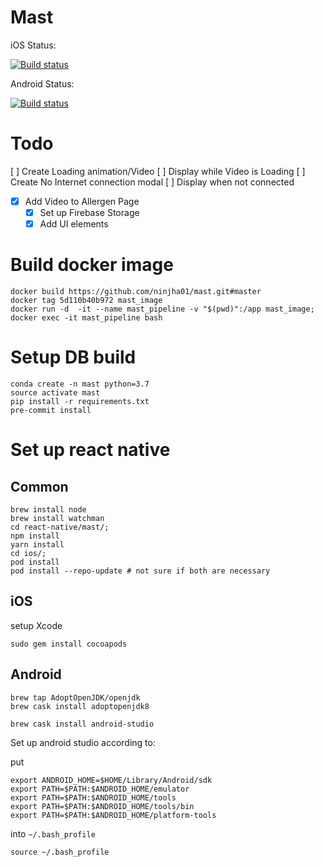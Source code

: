 # Mast

iOS Status:

[![Build status](https://build.appcenter.ms/v0.1/apps/0323f018-70aa-4f18-8632-fe6a8e7b82fd/branches/master/badge)](https://appcenter.ms)

Android Status:

[![Build status](https://build.appcenter.ms/v0.1/apps/1197bbd2-7194-4840-847c-7ff64298bf18/branches/master/badge)](https://appcenter.ms)

# Todo

[ ] Create Loading animation/Video
[ ] Display while Video is Loading
[ ] Create No Internet connection modal
[ ] Display when not connected

- [x] Add Video to Allergen Page
  - [x] Set up Firebase Storage
  - [x] Add UI elements

# Build docker image

```
docker build https://github.com/ninjha01/mast.git#master
docker tag 5d110b40b972 mast_image
docker run -d  -it --name mast_pipeline -v "$(pwd)":/app mast_image;
docker exec -it mast_pipeline bash
```

# Setup DB build

```
conda create -n mast python=3.7
source activate mast
pip install -r requirements.txt
pre-commit install
```

# Set up react native

## Common

```
brew install node
brew install watchman
cd react-native/mast/;
npm install
yarn install
cd ios/;
pod install
pod install --repo-update # not sure if both are necessary
```

## iOS

setup Xcode

```
sudo gem install cocoapods
```

## Android

```
brew tap AdoptOpenJDK/openjdk
brew cask install adoptopenjdk8

brew cask install android-studio
```

Set up android studio according to:

put

```
export ANDROID_HOME=$HOME/Library/Android/sdk
export PATH=$PATH:$ANDROID_HOME/emulator
export PATH=$PATH:$ANDROID_HOME/tools
export PATH=$PATH:$ANDROID_HOME/tools/bin
export PATH=$PATH:$ANDROID_HOME/platform-tools
```

into `~/.bash_profile`

`source ~/.bash_profile`
